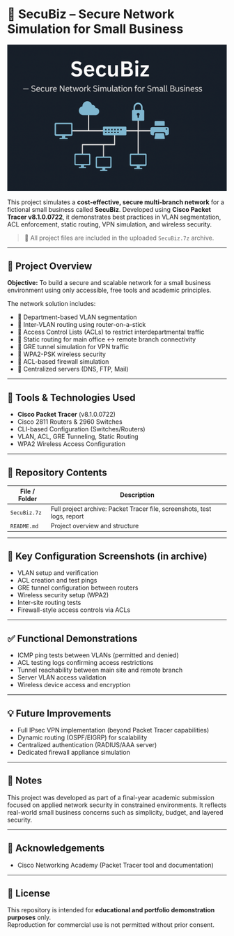 # 🔐 SecuBiz – Secure Network Simulation for Small Business
![SecuBiz Banner](./SecuBiz_Banner.png)

This project simulates a **cost-effective, secure multi-branch network** for a fictional small business called **SecuBiz**. Developed using **Cisco Packet Tracer v8.1.0.0722**, it demonstrates best practices in VLAN segmentation, ACL enforcement, static routing, VPN simulation, and wireless security.

> 📁 All project files are included in the uploaded `SecuBiz.7z` archive.

---

## 🧠 Project Overview

**Objective:** To build a secure and scalable network for a small business environment using only accessible, free tools and academic principles.

The network solution includes:

- 🔹 Department-based VLAN segmentation
- 🔹 Inter-VLAN routing using router-on-a-stick
- 🔹 Access Control Lists (ACLs) to restrict interdepartmental traffic
- 🔹 Static routing for main office ↔ remote branch connectivity
- 🔹 GRE tunnel simulation for VPN traffic
- 🔹 WPA2-PSK wireless security
- 🔹 ACL-based firewall simulation
- 🔹 Centralized servers (DNS, FTP, Mail)

---

## 🧰 Tools & Technologies Used

- **Cisco Packet Tracer** (v8.1.0.0722)
- Cisco 2811 Routers & 2960 Switches
- CLI-based Configuration (Switches/Routers)
- VLAN, ACL, GRE Tunneling, Static Routing
- WPA2 Wireless Access Configuration

---

## 📁 Repository Contents

| File / Folder           | Description                                   |
|-------------------------|-----------------------------------------------|
| `SecuBiz.7z`            | Full project archive: Packet Tracer file, screenshots, test logs, report |
| `README.md`             | Project overview and structure                |

---

## 📸 Key Configuration Screenshots (in archive)

- VLAN setup and verification
- ACL creation and test pings
- GRE tunnel configuration between routers
- Wireless security setup (WPA2)
- Inter-site routing tests
- Firewall-style access controls via ACLs

---

## ✅ Functional Demonstrations

- ICMP ping tests between VLANs (permitted and denied)
- ACL testing logs confirming access restrictions
- Tunnel reachability between main site and remote branch
- Server VLAN access validation
- Wireless device access and encryption

---

## 💡 Future Improvements

- Full IPsec VPN implementation (beyond Packet Tracer capabilities)
- Dynamic routing (OSPF/EIGRP) for scalability
- Centralized authentication (RADIUS/AAA server)
- Dedicated firewall appliance simulation

---

## 📄 Notes

This project was developed as part of a final-year academic submission focused on applied network security in constrained environments. It reflects real-world small business concerns such as simplicity, budget, and layered security.

---

## 🧠 Acknowledgements

- Cisco Networking Academy (Packet Tracer tool and documentation)


---

## 📜 License

This repository is intended for **educational and portfolio demonstration purposes** only.  
Reproduction for commercial use is not permitted without prior consent.
